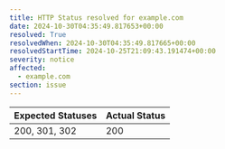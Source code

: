 ```yaml
---
title: HTTP Status resolved for example.com
date: 2024-10-30T04:35:49.817653+00:00
resolved: True
resolvedWhen: 2024-10-30T04:35:49.817665+00:00
resolvedStartTime: 2024-10-25T21:09:43.191474+00:00
severity: notice
affected:
  - example.com
section: issue
---
```


| Expected Statuses | Actual Status  |
|-------------------|----------------|
| 200, 301, 302 | 200 |
